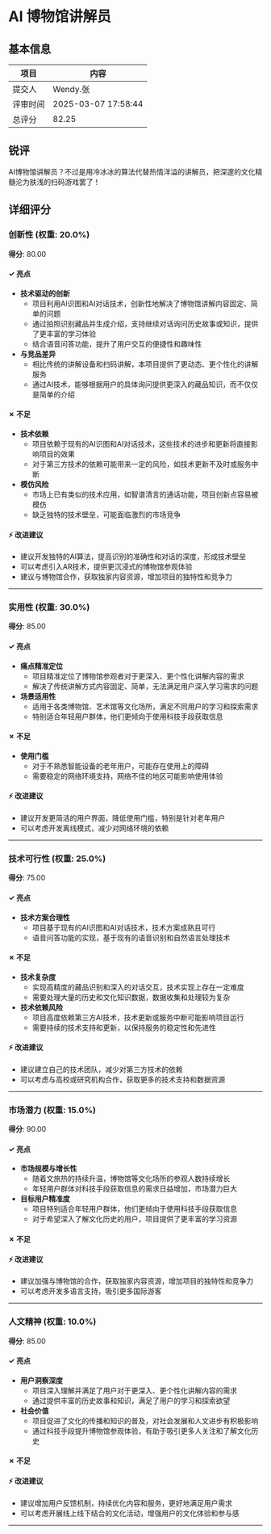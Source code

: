 # AI 博物馆讲解员

## 基本信息

| 项目 | 内容 |
|------|------|
| 提交人 | Wendy.张 |
| 评审时间 | 2025-03-07 17:58:44 |
| 总评分 | 82.25 |

## 锐评

AI博物馆讲解员？不过是用冷冰冰的算法代替热情洋溢的讲解员，把深邃的文化精髓沦为肤浅的扫码游戏罢了！

## 详细评分

### 创新性 (权重: 20.0%)

**得分**: 80.00

#### ✓ 亮点

* **技术驱动的创新**
  * 项目利用AI识图和AI对话技术，创新性地解决了博物馆讲解内容固定、简单的问题
  * 通过拍照识别藏品并生成介绍，支持继续对话询问历史故事或知识，提供了更丰富的学习体验
  * 结合语音问答功能，提升了用户交互的便捷性和趣味性
* **与竞品差异**
  * 相比传统的讲解设备和扫码讲解，本项目提供了更动态、更个性化的讲解服务
  * 通过AI技术，能够根据用户的具体询问提供更深入的藏品知识，而不仅仅是简单的介绍

#### ✗ 不足

* **技术依赖**
  * 项目依赖于现有的AI识图和AI对话技术，这些技术的进步和更新将直接影响项目的效果
  * 对于第三方技术的依赖可能带来一定的风险，如技术更新不及时或服务中断
* **模仿风险**
  * 市场上已有类似的技术应用，如智谱清言的通话功能，项目创新点容易被模仿
  * 缺乏独特的技术壁垒，可能面临激烈的市场竞争

#### ⚡ 改进建议

* 建议开发独特的AI算法，提高识别的准确性和对话的深度，形成技术壁垒
* 可以考虑引入AR技术，提供更沉浸式的博物馆参观体验
* 建议与博物馆合作，获取独家内容资源，增加项目的独特性和竞争力

---

### 实用性 (权重: 30.0%)

**得分**: 85.00

#### ✓ 亮点

* **痛点精准定位**
  * 项目精准定位了博物馆参观者对于更深入、更个性化讲解内容的需求
  * 解决了传统讲解方式内容固定、简单，无法满足用户深入学习需求的问题
* **场景适用性**
  * 适用于各类博物馆、艺术馆等文化场所，满足不同用户的学习和探索需求
  * 特别适合年轻用户群体，他们更倾向于使用科技手段获取信息

#### ✗ 不足

* **使用门槛**
  * 对于不熟悉智能设备的老年用户，可能存在使用上的障碍
  * 需要稳定的网络环境支持，网络不佳的地区可能影响使用体验

#### ⚡ 改进建议

* 建议开发更简洁的用户界面，降低使用门槛，特别是针对老年用户
* 可以考虑开发离线模式，减少对网络环境的依赖

---

### 技术可行性 (权重: 25.0%)

**得分**: 75.00

#### ✓ 亮点

* **技术方案合理性**
  * 项目基于现有的AI识图和AI对话技术，技术方案成熟且可行
  * 语音问答功能的实现，基于现有的语音识别和自然语言处理技术

#### ✗ 不足

* **技术复杂度**
  * 实现高精度的藏品识别和深入的对话交互，技术实现上存在一定难度
  * 需要处理大量的历史和文化知识数据，数据收集和处理较为复杂
* **技术依赖风险**
  * 项目高度依赖第三方AI技术，技术更新或服务中断可能影响项目运行
  * 需要持续的技术支持和更新，以保持服务的稳定性和先进性

#### ⚡ 改进建议

* 建议建立自己的技术团队，减少对第三方技术的依赖
* 可以考虑与高校或研究机构合作，获取更多的技术支持和数据资源

---

### 市场潜力 (权重: 15.0%)

**得分**: 90.00

#### ✓ 亮点

* **市场规模与增长性**
  * 随着文旅热的持续升温，博物馆等文化场所的参观人数持续增长
  * 年轻用户群体对科技手段获取信息的需求日益增加，市场潜力巨大
* **目标用户精准度**
  * 项目特别适合年轻用户群体，他们更倾向于使用科技手段获取信息
  * 对于希望深入了解文化历史的用户，项目提供了更丰富的学习资源

#### ✗ 不足


#### ⚡ 改进建议

* 建议加强与博物馆的合作，获取独家内容资源，增加项目的独特性和竞争力
* 可以考虑开发多语言支持，吸引更多国际游客

---

### 人文精神 (权重: 10.0%)

**得分**: 85.00

#### ✓ 亮点

* **用户洞察深度**
  * 项目深入理解并满足了用户对于更深入、更个性化讲解内容的需求
  * 通过提供丰富的历史故事和知识，满足了用户的学习和探索欲望
* **社会价值**
  * 项目促进了文化的传播和知识的普及，对社会发展和人文进步有积极影响
  * 通过科技手段提升博物馆参观体验，有助于吸引更多人关注和了解文化历史

#### ✗ 不足


#### ⚡ 改进建议

* 建议增加用户反馈机制，持续优化内容和服务，更好地满足用户需求
* 可以考虑开展线上线下结合的文化活动，增强用户的文化体验和参与感

---


